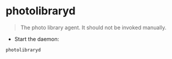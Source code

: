 # photolibraryd

> The photo library agent.
> It should not be invoked manually.

- Start the daemon:

`photolibraryd`
